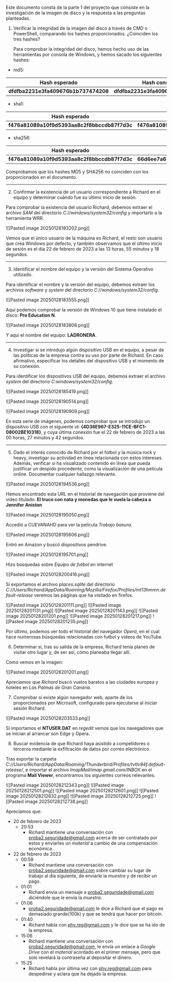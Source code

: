 Este documento consta de la parte 1 del proyecto que consiste en la investigación de la imagen de disco y la respuesta a las preguntas planteadas.

1. Verificar la integridad de la imagen del disco a través de CMD o PowerShell, comparando los hashes proporcionados. ¿Coinciden los tres hashes?

	Para comprobar la integridad del disco, hemos hecho uso de las herramientas por consola de Windows, y hemos sacado los siguientes hashes:

- md5:

| **Hash esperado** | **Hash conseguido** |
| - | - |
| **dfdfba2231e3fa409676b1b737474208** | **dfdfba2231e3fa409676b1b737474288** |

- sha1:

| **Hash esperado** | **Hash conseguido** |
| - | - |
| **f476a81089a10f9d5393aa8c2f8bbccdb87f7d3c** | **f476a81089a10f9d5393aa8c2f8bbccdb87f7d3c** |

- sha256:

| **Hash esperado** | **Hash conseguido** |
| - | - |
| **f476a81089a10f9d5393aa8c2f8bbccdb87f7d3c** | **66d6ee7a61ea7a986e8f6bb54b9986f79d95b5a0278bef86678ed42ace320d9b** |

Comprobamos que los hashes MD5 y SHA256 no coinciden con los proporcionados en el documento.

---

2. Confirmar la existencia de un usuario correspondiente a Richard en el equipo y determinar cuándo fue su último inicio de sesión.

Para comprobar la existencia del usuario Richard, debemos extraer el archivo *SAM* del directorio *C://windows/system32/config* y importarlo a la herramienta WRR.

![[Pasted image 20250128183202.png]]

Vemos que el único usuario de la máquina es Richard, el resto son usuario que crea Windows por defecto, y también observamos que el último inicio de sesión es el día 22 de febrero de 2023 a las 13 horas, 55 minutos y 18 segundos.

---

3. Identificar el nombre del equipo y la versión del Sistema Operativo utilizado.

Para identificar el nombre y la versión del equipo, debemos extraer los archivos *software* y *system* del directorio *C://windows/system32/config*. 

![[Pasted image 20250128183555.png]]

Aquí podemos comprobar la versión de Windows 10 que tiene instalado el disco: **Pro Education N**.

![[Pasted image 20250128183808.png]]

Y aquí el nombre del equipo: **LADRONERA**.

---

4. Investigar si se introdujo algún dispositivo USB en el equipo, a pesar de las políticas de la empresa contra su uso por parte de Richard. En caso afirmativo, especificar los detalles del dispositivo USB y el momento de su conexión.

Para identificar los dispositivos USB del equipo, debemos extraer el archivo *system* del directorio *C:windows/system32/config*. 

![[Pasted image 20250128185419.png]]

![[Pasted image 20250128190514.png]]

![[Pasted image 20250128190909.png]]

En esta serie de imágenes, podemos comprobar que se introdujo un dispositivo USB con el siguiente id: **{4D36E967-E325-11CE-BFC1-08002BE10318}**, y cuya última conexión fue el 22 de febrero de 2023 a las 00 horas, 27 minutos y 42 segundos.

---

5. Dado el interés conocido de Richard por el fútbol y la música rock y heavy, investigar su actividad en línea relacionada con estos intereses. Además, verificar si ha visualizado contenido en línea que pueda justificar un despido procedente, como la visualización de una película online. Documentar cualquier hallazgo relevante.

![[Pasted image 20250128194536.png]]

Hemos encontrado esta URL en el historial de navegación que proviene del video titulado: **El truco con nata y monedas que le vuela la cabeza a Jennifer Aniston**

![[Pasted image 20250128195050.png]]

Accedió a CUEVANAHD para ver la película *Trabajo basura*.

![[Pasted image 20250128195606.png]]

Entró en Amazon y buscó dispositivos pendrive.

![[Pasted image 20250128195701.png]]

Hizo búsquedas sobre *Equipo de futbol* en internet

![[Pasted image 20250128200416.png]]

Si exportamos el archivo *places.sqlite* del directorio *C://Users/Richard/AppData/Roaming/Mozilla/Firefox/Profiles/mt13hmmn.default-release* veremos las páginas que ha visitado en firefox.

![[Pasted image 20250128201111.png]]
![[Pasted image 20250128201131.png]]
![[Pasted image 20250128201143.png]]
![[Pasted image 20250128201201.png]]
![[Pasted image 20250128201217.png]]
![[Pasted image 20250128201235.png]]

Por último, podemos ver todo el historial del navegador *Opera*, en el cual hace numerosas búsquedas relacionadas con futbol y videos de YouTube.

6. Determinar si, tras su salida de la empresa, Richard tenía planes de visitar otro lugar y, de ser así, cómo planeaba llegar allí.

Como vemos en la imagen:

![[Pasted image 20250128201201.png]]

Apreciamos que *Richard* buscó vuelos baratos a las ciudades europea y hoteles en *Las Palmas de Gran Canaria*.

7. Comprobar si existe algún navegador web, aparte de los proporcionados por Microsoft, configurado para ejecutarse al iniciar sesión Richard.

![[Pasted image 20250128203533.png]]

Si importamos el **NTUSER.DAT** en *regedit* vemos que los navegadores que se inician al arrancar son Edge y Opera.

8. Buscar evidencia de que Richard haya asistido a competidores o terceros mediante la exfiltración de datos por correo electrónico.

Tras exportar la carpeta *C://Users/Richard/AppData/Roaming/Thunderbird/Profiles/tvtlv94f.default-release/*, e importar el archivo *ImapMail/imap.gmail.com/INBOX* en el programa **Mail Viewer**, encontramos los siguientes correos relevantes.

![[Pasted image 20250128212343.png]]
![[Pasted image 20250128212501.png]]
![[Pasted image 20250128212601.png]]
![[Pasted image 20250128212632.png]]
![[Pasted image 20250128212725.png]]
![[Pasted image 20250128212738.png]]

Apreciamos que:

- 20 de febrero de 2023
	- 20:53
		- Richard mantiene una conversación con proba2.seguridade@gmail.com acerca de ser contratado por estos y enviarles un *material* a cambio de una compensación económica.
- 22 de febrero de 2023
	- 00:59
		- Richard mantiene una conversación con proba2.seguridade@gmail.com sobre cambiar su lugar de trabajo al día siguiente, de enviarle la *muestra* y de recibir un pago.
	- 01:01
		- Richard envía un mensaje a proba2.seguridade@gmail.com diciéndole que le envía la *muestra*.
	- 01:06
		- proba2.seguridade@gmail.com le dice a Richard que el pago es demasiado grande(100k) y que se tendrá que hacer por bitcoin.
	- 01:40
		- Richard habla con phy.reg@gmail.com y le dice que se ha ido de la empresa.
	- 15:06
		- Richard mantiene una conversación con proba2.seguridade@gmail.com, le envía un enlace a *Google Drive* con el *material* acordado en el primer mensaje, pero que solo revelará la contraseña al depositar el dinero.
	- 15:25
		- Richard habla por última vez con phy.reg@gmail.com para despedirse y aclara que ha dejado la empresa.